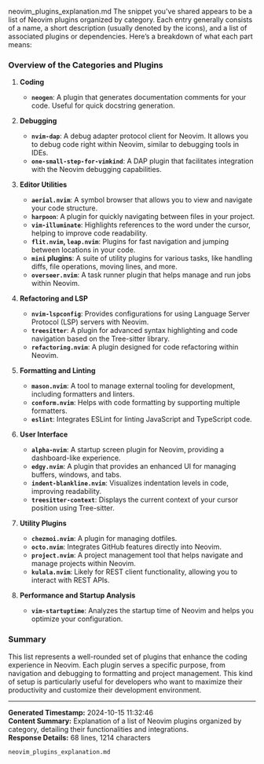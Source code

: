 
neovim_plugins_explanation.md
The snippet you've shared appears to be a list of Neovim plugins organized by category. Each entry generally consists of a name, a short description (usually denoted by the icons), and a list of associated plugins or dependencies. Here’s a breakdown of what each part means:

### Overview of the Categories and Plugins

1. **Coding**
   - **`neogen`**: A plugin that generates documentation comments for your code. Useful for quick docstring generation.

2. **Debugging**
   - **`nvim-dap`**: A debug adapter protocol client for Neovim. It allows you to debug code right within Neovim, similar to debugging tools in IDEs.
   - **`one-small-step-for-vimkind`**: A DAP plugin that facilitates integration with the Neovim debugging capabilities.

3. **Editor Utilities**
   - **`aerial.nvim`**: A symbol browser that allows you to view and navigate your code structure.
   - **`harpoon`**: A plugin for quickly navigating between files in your project.
   - **`vim-illuminate`**: Highlights references to the word under the cursor, helping to improve code readability.
   - **`flit.nvim`, `leap.nvim`**: Plugins for fast navigation and jumping between locations in your code.
   - **`mini` plugins**: A suite of utility plugins for various tasks, like handling diffs, file operations, moving lines, and more.
   - **`overseer.nvim`**: A task runner plugin that helps manage and run jobs within Neovim.

4. **Refactoring and LSP**
   - **`nvim-lspconfig`**: Provides configurations for using Language Server Protocol (LSP) servers with Neovim.
   - **`treesitter`**: A plugin for advanced syntax highlighting and code navigation based on the Tree-sitter library.
   - **`refactoring.nvim`**: A plugin designed for code refactoring within Neovim.

5. **Formatting and Linting**
   - **`mason.nvim`**: A tool to manage external tooling for development, including formatters and linters.
   - **`conform.nvim`**: Helps with code formatting by supporting multiple formatters.
   - **`eslint`**: Integrates ESLint for linting JavaScript and TypeScript code.

6. **User Interface**
   - **`alpha-nvim`**: A startup screen plugin for Neovim, providing a dashboard-like experience.
   - **`edgy.nvim`**: A plugin that provides an enhanced UI for managing buffers, windows, and tabs.
   - **`indent-blankline.nvim`**: Visualizes indentation levels in code, improving readability.
   - **`treesitter-context`**: Displays the current context of your cursor position using Tree-sitter.

7. **Utility Plugins**
   - **`chezmoi.nvim`**: A plugin for managing dotfiles.
   - **`octo.nvim`**: Integrates GitHub features directly into Neovim.
   - **`project.nvim`**: A project management tool that helps navigate and manage projects within Neovim.
   - **`kulala.nvim`**: Likely for REST client functionality, allowing you to interact with REST APIs.

8. **Performance and Startup Analysis**
   - **`vim-startuptime`**: Analyzes the startup time of Neovim and helps you optimize your configuration.

### Summary

This list represents a well-rounded set of plugins that enhance the coding experience in Neovim. Each plugin serves a specific purpose, from navigation and debugging to formatting and project management. This kind of setup is particularly useful for developers who want to maximize their productivity and customize their development environment.

---

**Generated Timestamp:** 2024-10-15 11:32:46  
**Content Summary:** Explanation of a list of Neovim plugins organized by category, detailing their functionalities and integrations.  
**Response Details:** 68 lines, 1214 characters  

```md
neovim_plugins_explanation.md
```

